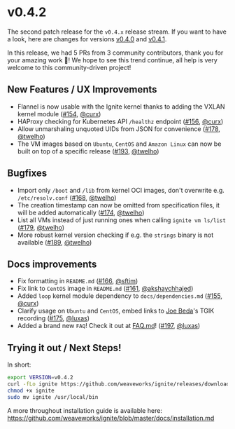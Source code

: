 # v0.4.2

The second patch release for the `v0.4.x` release stream.
If you want to have a look, here are changes for versions [v0.4.0](https://github.com/weaveworks/ignite/blob/master/CHANGELOG.md#v040)
and [v0.4.1](https://github.com/weaveworks/ignite/blob/master/CHANGELOG.md#v041).

In this release, we had 5 PRs from 3 community contributors, thank you for your amazing work :tada:!
We hope to see this trend continue, all help is very welcome to this community-driven project!

## New Features / UX Improvements

 - Flannel is now usable with the Ignite kernel thanks to adding the VXLAN kernel module ([#154](https://github.com/weaveworks/ignite/pull/154), [@curx](https://github.com/curx))
 - HAProxy checking for Kubernetes API `/healthz` endpoint ([#156](https://github.com/weaveworks/ignite/pull/156), [@curx](https://github.com/curx))
 - Allow unmarshaling unquoted UIDs from JSON for convenience ([#178](https://github.com/weaveworks/ignite/pull/178), [@twelho](https://github.com/twelho))
 - The VM images based on `Ubuntu`, `CentOS` and `Amazon Linux` can now be built on top of a specific release ([#193](https://github.com/weaveworks/ignite/pull/193), [@twelho](https://github.com/twelho))


## Bugfixes

 - Import only `/boot` and `/lib` from kernel OCI images, don't overwrite e.g. `/etc/resolv.conf` ([#168](https://github.com/weaveworks/ignite/pull/168), [@twelho](https://github.com/twelho))
 - The creation timestamp can now be omitted from specification files, it will be added automatically ([#174](https://github.com/weaveworks/ignite/pull/174), [@twelho](https://github.com/twelho))
 - List all VMs instead of just running ones when calling `ignite vm ls/list` ([#179](https://github.com/weaveworks/ignite/pull/179), [@twelho](https://github.com/twelho))
 - More robust kernel version checking if e.g. the `strings` binary is not available ([#189](https://github.com/weaveworks/ignite/pull/189), [@twelho](https://github.com/twelho))


## Docs improvements

 - Fix formatting in `README.md` ([#166](https://github.com/weaveworks/ignite/pull/166), [@sftim](https://github.com/sftim))
 - Fix link to `CentOS` image in `README.md` ([#161](https://github.com/weaveworks/ignite/pull/161), [@akshaychhajed](https://github.com/akshaychhajed))
 - Added `loop` kernel module dependency to `docs/dependencies.md` ([#155](https://github.com/weaveworks/ignite/pull/155), [@curx](https://github.com/curx))
 - Clarify usage on `Ubuntu` and `CentOS`, embed links to [Joe Beda](https://twitter.com/jbeda)'s TGIK recording ([#175](https://github.com/weaveworks/ignite/pull/175), [@luxas](https://github.com/luxas))
 - Added a brand new `FAQ`! Check it out at [FAQ.md](../FAQ.md)! ([#197](https://github.com/weaveworks/ignite/pull/197), [@luxas](https://github.com/luxas))


## Trying it out / Next Steps!

In short:

```bash
export VERSION=v0.4.2
curl -fLo ignite https://github.com/weaveworks/ignite/releases/download/${VERSION}/ignite
chmod +x ignite
sudo mv ignite /usr/local/bin
```

A more throughout installation guide is available here: <https://github.com/weaveworks/ignite/blob/master/docs/installation.md>